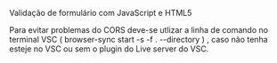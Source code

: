 Validação de formulário com JavaScript e HTML5

Para evitar problemas do CORS deve-se utlizar a linha de comando no terminal VSC (  browser-sync start -s -f . --directory  ) , caso não tenha esteje no VSC ou sem o plugin do Live server do VSC.




